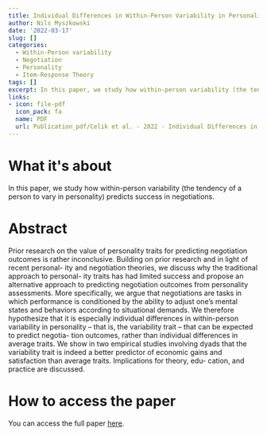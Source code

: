 ```yaml
---
title: Individual Differences in Within-Person Variability in Personality Positively Predict Economic Gains and Satisfaction in Negotiations
author: Nils Myszkowski
date: '2022-03-17'
slug: []
categories:
  - Within-Person variability
  - Negotiation
  - Personality
  - Item-Response Theory
tags: []
excerpt: In this paper, we study how within-person variability (the tendency of a person to vary in personality) predicts success in negotiations.
links:
- icon: file-pdf
  icon_pack: fa
  name: PDF
  url: Publication_pdf/Celik et al. - 2022 - Individual Differences in Within-Person Variabilit.pdf
---
```



# What it's about

In this paper, we study how within-person variability (the tendency of a person to vary in personality) predicts success in negotiations.

# Abstract

Prior research on the value of personality traits for predicting negotiation outcomes is rather inconclusive. Building on prior research and in light of recent personal- ity and negotiation theories, we discuss why the traditional approach to personal- ity traits has had limited success and propose an alternative approach to predicting negotiation outcomes from personality assessments. More specifically, we argue that negotiations are tasks in which performance is conditioned by the ability to adjust one’s mental states and behaviors according to situational demands. We therefore hypothesize that it is especially individual differences in within-person variability in personality – that is, the variability trait – that can be expected to predict negotia- tion outcomes, rather than individual differences in average traits. We show in two empirical studies involving dyads that the variability trait is indeed a better predictor of economic gains and satisfaction than average traits. Implications for theory, edu- cation, and practice are discussed.


# How to access the paper

You can access the full paper [here](https://doi.org/10.1007/s10726-022-09778-x).

